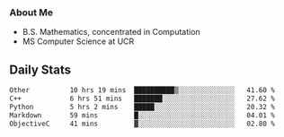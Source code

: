 ### About Me

- B.S. Mathematics, concentrated in Computation
- MS Computer Science at UCR


## Daily Stats

<!--START_SECTION:waka-->

```txt
Other          10 hrs 19 mins  ██████████▒░░░░░░░░░░░░░░   41.60 %
C++            6 hrs 51 mins   ███████░░░░░░░░░░░░░░░░░░   27.62 %
Python         5 hrs 2 mins    █████░░░░░░░░░░░░░░░░░░░░   20.32 %
Markdown       59 mins         █░░░░░░░░░░░░░░░░░░░░░░░░   04.01 %
ObjectiveC     41 mins         ▓░░░░░░░░░░░░░░░░░░░░░░░░   02.80 %
```

<!--END_SECTION:waka-->
